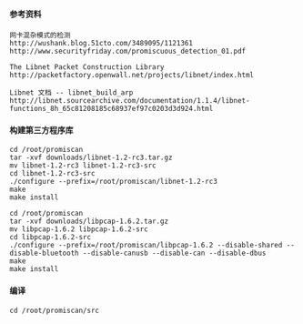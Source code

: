 #### 参考资料

	网卡混杂模式的检测
	http://wushank.blog.51cto.com/3489095/1121361
	http://www.securityfriday.com/promiscuous_detection_01.pdf

	The Libnet Packet Construction Library
	http://packetfactory.openwall.net/projects/libnet/index.html

	Libnet 文档 -- libnet_build_arp
	http://libnet.sourcearchive.com/documentation/1.1.4/libnet-functions_8h_65c81208185c68937ef97c0203d3d924.html

#### 构建第三方程序库

	cd /root/promiscan
	tar -xvf downloads/libnet-1.2-rc3.tar.gz
	mv libnet-1.2-rc3 libnet-1.2-rc3-src
	cd libnet-1.2-rc3-src
	./configure --prefix=/root/promiscan/libnet-1.2-rc3
	make
	make install

	cd /root/promiscan
	tar -xvf downloads/libpcap-1.6.2.tar.gz
	mv libpcap-1.6.2 libpcap-1.6.2-src
	cd libpcap-1.6.2-src
	./configure --prefix=/root/promiscan/libpcap-1.6.2 --disable-shared --disable-bluetooth --disable-canusb --disable-can --disable-dbus
	make
	make install

#### 编译

	cd /root/promiscan/src
